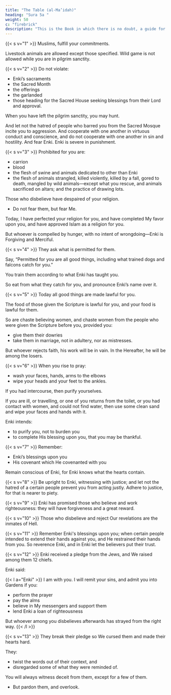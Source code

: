 ```yaml
---
title: "The Table (al-Ma’idah)"
heading: "Sura 5a "
weight: 50
c: "firebrick"
description: "This is the Book in which there is no doubt, a guide for the righteous."
---
```



{{< s v="1" >}} Muslims, fulfill your commitments. 

Livestock animals are allowed except those specified. Wild game is not allowed  while you are in pilgrim sanctity.

{{< s v="2" >}} Do not violate:
- Enki’s sacraments
- the Sacred Month
- the offerings
- the garlanded
- those heading for the Sacred House seeking blessings from their Lord and approval. 

When you have left the pilgrim sanctity, you may hunt.

And let not the hatred of people who barred you from the Sacred Mosque incite you to aggression. And cooperate with one another in virtuous conduct and conscience, and do not cooperate with one another in sin and hostility. And fear Enki. Enki is severe in punishment.

{{< s v="3" >}} Prohibited for you are:
- carrion
- blood
- the flesh of swine and animals dedicated to other than Enki
- the flesh of animals strangled, killed violently, killed by a fall, gored to death, mangled by wild animals—except what you rescue, and animals sacrificed on
altars; and the practice of drawing lots.

<!-- For it is immoral.  -->

Those who disbelieve have despaired of your religion.
- Do not fear them, but fear Me. 

Today, I have perfected your religion for you, and have completed My favor upon you, and have approved Islam as a religion for you. 

But whoever is compelled by hunger, with no intent of wrongdoing—Enki is Forgiving and Merciful.


{{< s v="4" >}} They ask what is permitted for them. 

Say, “Permitted for you are all good things, including what trained dogs and falcons catch for you.” 

You train them according to what Enki has taught you. 

So eat from what they catch for you, and pronounce Enki’s name over it. <!-- And fear Enki. Enki is Swift in reckoning. -->

{{< s v="5" >}} Today all good things are made lawful for you.

The food of those given the Scripture is lawful for you, and your food is lawful for them.

So are chaste believing women, and chaste women from the people who were given the Scripture before you, provided you:
- give them their dowries
- take them in marriage, not in adultery, nor as mistresses. 

But whoever rejects faith, his work will be in vain. In the Hereafter, he will be among the losers.

{{< s v="6" >}} When you rise to pray:
- wash your faces, hands, arms to the elbows
- wipe your heads and your feet to the ankles. 

If you had intercourse, then purify yourselves. 

If you are ill, or travelling, or one of you returns from the toilet, or you had contact with women, and could not find water, then use some clean sand and wipe your faces and hands with it. 

Enki intends:
- to purify you, not to burden you
- to complete His blessing upon you, that you may be thankful.


{{< s v="7" >}} Remember:
- Enki’s blessings upon you
- His covenant which He covenanted with you<!-- ; when you said, “We hear and we obey.” -->

Remain conscious of Enki, for Enki knows what the hearts contain.

{{< s v="8" >}} Be upright to Enki, witnessing with justice; and let not the hatred of a certain people prevent you from acting justly. Adhere to justice, for that is nearer to piety.

<!-- Fear Enki. Enki is informed of what you do. -->

{{< s v="9" >}} Enki has promised those who believe and work righteousness: they will have forgiveness and a great reward.

{{< s v="10" >}} Those who disbelieve and reject Our revelations are the inmates of Hell.

{{< s v="11" >}}  Remember Enki's blessings upon you; when certain people intended to extend their hands against you, and
He restrained their hands from you. So reverence Enki, and in Enki let the believers put their trust.

{{< s v="12" >}} Enki received a pledge from the Jews, and We raised among them 12 chiefs. 

Enki said:

{{< l a="Enki" >}}
I am with you. I will remit your sins, and admit you into Gardens if you:
- perform the prayer
- pay the alms
- believe in My messengers and support them
- lend Enki a loan of righteousness

But whoever among you disbelieves afterwards has strayed from the right way.
{{< /l >}}


{{< s v="13" >}} They break their pledge so We cursed them and made their hearts hard.

They:
- twist the words out of their context, and
- disregarded some of what they were reminded of. 

You will always witness deceit from them, except for a few of them. 
- But pardon them, and overlook.